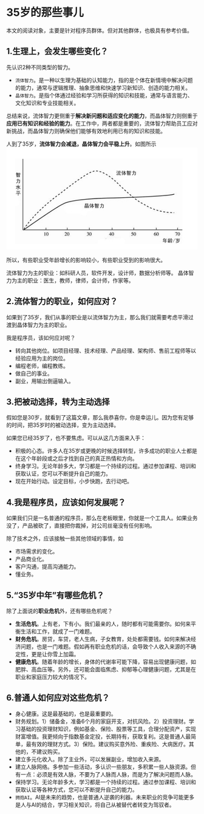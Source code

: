 # 35岁的那些事儿

本文的阅读对象，主要是针对程序员群体。但对其他群体，也极具有参考价值。

## 1.生理上，会发生哪些变化？

先认识2种不同类型的智力。

- `流体智力`。是一种以生理为基础的认知能力，指的是个体在新情境中解决问题的能力，通常与逻辑推理、抽象思维和快速学习新知识、创造的能力相关。
- `晶体智力`。是指个体通过经验和学习所获得的知识和技能，通常与语言能力、文化知识和专业技能相关。

总结来说，流体智力更侧重于**解决新问题和适应变化的能力**，而晶体智力则侧重于**应用已有知识和经验的能力**。在工作中，两者都是重要的，流体智力帮助员工应对新挑战，而晶体智力则确保他们能够有效地利用已有的知识和技能。


人到了35岁，**流体智力会减退，晶体智力会平稳上升**。如图所示
![描述文本](../../../image/zhili_type.jpg)

所以，有些职业受年龄增长的影响较小，有些职业受到的影响很大。

流体智力为主的职业：如科研人员，软件开发，设计师，数据分析师等。
晶体智力为主的职业：医生，教师，律师，会计师，作家等。

## 2.流体智力的职业，如何应对？

如果到了35岁，我们从事的职业是以流体智力为主，那么我们就需要考虑平滑过渡到晶体智力为主的职业。

我是程序员，该如何应对呢？

- 转向其他岗位。如项目经理、技术经理、产品经理、架构师、售前工程师等以经验应用为主的岗位。
- 编程老师，编程教练。
- 做自己的事业。
- 副业，用输出倒逼输入。

## 3.把被动选择，转为主动选择

假如您是30岁，就看到了这篇文章，那么我恭喜你，你是幸运儿。因为您有足够的时间，把35岁时的被动选择，变为主动选择。

如果您已经35岁了，也不要焦虑。可以从这几方面来入手：
- 积极的心态。许多人在35岁或更晚的时候选择转型，许多成功的职业人士都是在这个年龄段或之后才找到自己的真正热情和方向。
- 终身学习。无论年龄多大，学习都是一个持续的过程。通过参加课程、培训和获取认证，您可以不断提升自己的能力。
- 现在开始行动。设定目标，小步快跑，去行动吧。

## 4.我是程序员，应该如何发展呢？

如果我们只是一名普通的程序员，那么在老板眼里，你就是一个工具人。如果业务没了，产品被砍了，直接把你裁掉，对公司丝毫没有任何影响。

除了技术之外，应该接触一些其他领域的事情，如
- 市场需求的变化。
- 产品商业化。
- 客户沟通，提高沟通能力。
- 懂业务。

## 5.“35岁中年”有哪些危机？

除了上面说的**职业危机**外，还有哪些危机呢？

- **生活危机**。上有老，下有小。我们最亲的人，随时都有可能需要你。如何来平衡生活和工作，就成了一门难题。
- **财务危机**。房贷，车贷，老人生病，子女教育，处处都需要钱。如何来解决经济问题，也是一门难题。假如再有职业危机的话，会导致个人收入来源的不确定性，更是让你雪上加霜。
- **健康危机**。随着年龄的增长，身体的代谢率可能下降，容易出现健康问题，如肥胖、高血压等。另外，还可能会面临焦虑、抑郁等心理健康问题，尤其是在职业和家庭压力较大的情况下。

## 6.普通人如何应对这些危机？

- 身心健康。这是最基础的，也是最重要的。
- 财务规划。1）储备金，准备6个月的家庭开支，对抗风险。2）投资理财。学习基础的投资理财知识，例如基金、保险、股票等工具，合理分配资产，实现财富增值。我更倾向于指数基金定投，长期持有，获取复利。这是普通人最简单，最有效的理财方式。3）保险。建议购买意外险、重疾险、大病医疗。其他的，不建议购买。
- 建立多元化收入。除了主业外，可以发展副业，增加收入来源。
- 建立人脉网络。多参加一些活动，多认识一些朋友，多积累一些人脉资源。但有一点：必须是有效人脉，不要为了人脉而人脉，而是为了解决问题而人脉。
- 保持学习。无论年龄多大，学习都是一个持续的过程。通过参加课程、培训和获取认证等各种方式，您可以不断提升自己的能力。
- `拥抱AI`。AI是未来的趋势，也是普通人逆袭的利器。未来职业的竞争可能更多是人与AI的结合，学习相关知识，将自己从被替代者转变为驾驭者。
